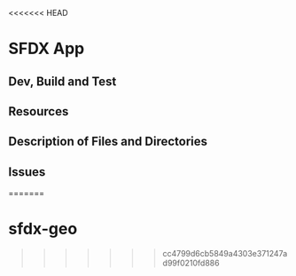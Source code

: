 <<<<<<< HEAD
# SFDX  App

## Dev, Build and Test


## Resources


## Description of Files and Directories


## Issues


=======
# sfdx-geo
>>>>>>> cc4799d6cb5849a4303e371247ad99f0210fd886
